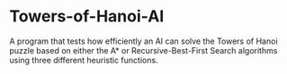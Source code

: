 # Towers-of-Hanoi-AI
A program that tests how efficiently an AI can solve the Towers of Hanoi puzzle based on either the A* or Recursive-Best-First Search algorithms using three different heuristic functions. 
